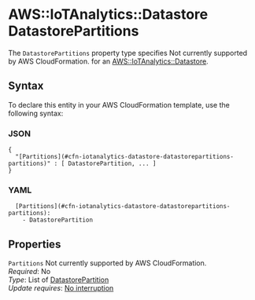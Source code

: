 # AWS::IoTAnalytics::Datastore DatastorePartitions<a name="aws-properties-iotanalytics-datastore-datastorepartitions"></a>

<a name="aws-properties-iotanalytics-datastore-datastorepartitions-description"></a>The `DatastorePartitions` property type specifies Not currently supported by AWS CloudFormation\. for an [AWS::IoTAnalytics::Datastore](aws-resource-iotanalytics-datastore.md)\.

## Syntax<a name="aws-properties-iotanalytics-datastore-datastorepartitions-syntax"></a>

To declare this entity in your AWS CloudFormation template, use the following syntax:

### JSON<a name="aws-properties-iotanalytics-datastore-datastorepartitions-syntax.json"></a>

```
{
  "[Partitions](#cfn-iotanalytics-datastore-datastorepartitions-partitions)" : [ DatastorePartition, ... ]
}
```

### YAML<a name="aws-properties-iotanalytics-datastore-datastorepartitions-syntax.yaml"></a>

```
  [Partitions](#cfn-iotanalytics-datastore-datastorepartitions-partitions): 
    - DatastorePartition
```

## Properties<a name="aws-properties-iotanalytics-datastore-datastorepartitions-properties"></a>

`Partitions`  <a name="cfn-iotanalytics-datastore-datastorepartitions-partitions"></a>
Not currently supported by AWS CloudFormation\.  
*Required*: No  
*Type*: List of [DatastorePartition](aws-properties-iotanalytics-datastore-datastorepartition.md)  
*Update requires*: [No interruption](https://docs.aws.amazon.com/AWSCloudFormation/latest/UserGuide/using-cfn-updating-stacks-update-behaviors.html#update-no-interrupt)